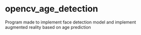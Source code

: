 # opencv_age_detection
Program made to implement face detection model and implement augmented reality based on age prediction
